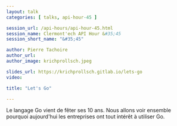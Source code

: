 ```yaml
---
layout: talk
categories: [ talks, api-hour-45 ]

session_url: /api-hours/api-hour-45.html
session_name: Clermont'ech API Hour &#35;45
session_short_name: "&#35;45"

author: Pierre Tachoire
author_url: 
author_image: krichprollsch.jpeg

slides_url: https://krichprollsch.gitlab.io/lets-go
video:

title: "Let's Go"

---
```


Le langage Go vient de fêter ses 10 ans. Nous allons voir ensemble pourquoi aujourd'hui les entreprises ont tout intérêt à utiliser Go.
